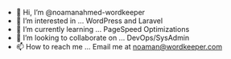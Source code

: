- 👋 Hi, I’m @noamanahmed-wordkeeper
- 👀 I’m interested in ...
WordPress and Laravel
- 🌱 I’m currently learning ...
PageSpeed Optimizations
- 💞️ I’m looking to collaborate on ...
DevOps/SysAdmin
- 📫 How to reach me ...
Email me at noaman@wordkeeper.com
<!---
noamanahmed-wordkeeper/noamanahmed-wordkeeper is a ✨ special ✨ repository because its `README.md` (this file) appears on your GitHub profile.
You can click the Preview link to take a look at your changes.
--->
